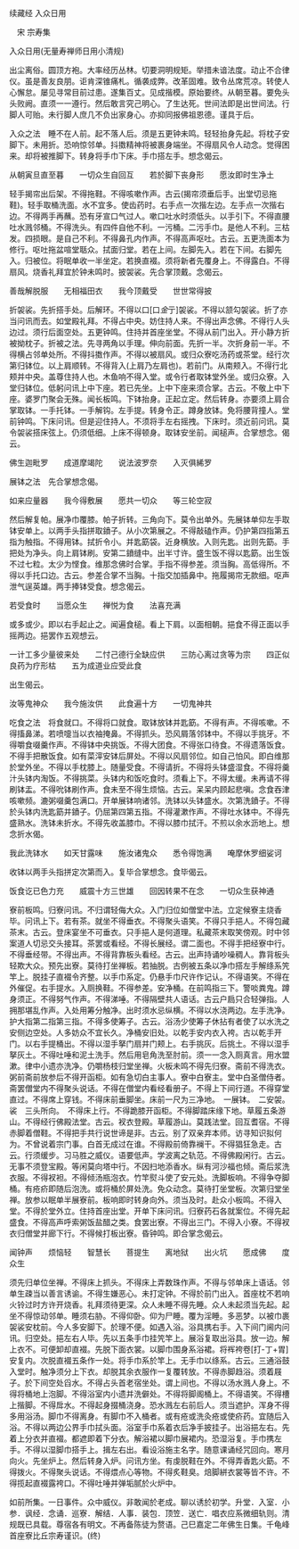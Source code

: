 续藏经   入众日用  

　宋 宗寿集  

入众日用(无量寿禅师日用小清规)  

出尘离俗。圆顶方袍。大率经历丛林。切要洞明规矩。举措未谙法度。动止不合律仪。虽是善友良朋。讵肯深锥痛札。循袭成弊。改革固难。致令丛席荒凉。转使人心懈怠。屡见寻常目前过患。遂集百丈。见成揩模。原始要终。从朝至暮。要免头头败阙。直须一一遵行。然后敢言究己明心。了生达死。世间法即是出世间法。行脚人可贻。未行脚人庶几不负出家身心。亦抑同报佛祖恩德。谨具于后。  

入众之法　睡不在人前。起不落人后。须是五更钟未鸣。轻轻抬身先起。将枕子安脚下。未用折。恐响惊邻单。抖擞精神将被裹身端坐。不得扇风令人动念。觉得困来。却将被推脚下。转身将手巾下床。手巾搭左手。想念偈云。  

从朝寅旦直至暮　　一切众生自回互　　若於脚下丧身形　　愿汝即时生净土  

轻手揭帘出后架。不得拖鞋。不得咳嗽作声。古云(揭帘须垂后手。出堂切忌拖鞋)。轻手取桶洗面。水不宜多。使齿药时。右手点一次揩左边。左手点一次揩右边。不得两手再蘸。恐有牙宣口气过人。嗽口吐水时须低头。以手引下。不得直腰吐水溅邻桶。不得洗头。有四件自他不利。一污桶。二污手巾。是他人不利。三枯发。四损眼。是自己不利。不得鼻孔内作声。不得高声呕吐。古云。五更洗面本为修行。呕吐拖盆喧堂聒众。拭面归堂。若在上间。左脚先入。若在下间。右脚先入。归被位。将眠单收一半坐定。若换直裰。须将新者先覆身上。不得露白。不得扇风。烧香礼拜宜於钟未鸣时。披袈裟。先合掌顶戴。念偈云。  

善哉解脱服　　无相福田衣　　我今顶戴受　　世世常得披  

折袈裟。先折搭手处。后解环。不得以口[口*金*亍]袈裟。不得以颔勾袈裟。折了亦当问讯而去。如堂殿礼拜。不得占中央。妨住持人来。不得出声念佛。不得行人头边过。须行后面空处。五更钟鸣。住持并首座坐堂。不得从前门出入。开小静方折被拗枕子。折被之法。先寻两角以手理。伸向前面。先折一半。次折身前一半。不得横占邻单处所。不得抖擞作声。不得以被扇风。或归众寮吃汤药或茶堂。经行次第归钵位。以上肩顺转。不得背入(上肩乃左肩也)。若前门。从南颊入。不得行北颊并中央。盖尊住持人也。木鱼响不得入堂。或令行者取钵堂外坐。或归众寮。入堂归钵位。低躬问讯上中下座。若已先坐。上中下座来须合掌。古云。不敬上中下座。婆罗门聚会无殊。闻长板鸣。下钵抬身。正起立定。然后转身。亦要须上肩合掌取钵。一手托钵。一手解钩。左手提。转身令正。蹲身放钵。免将腰背撞人。堂前钟鸣。下床问讯。但是迎住持人。不须将手左右摇拽。下床时。须近前问讯。莫令袈裟搭床弦上。仍须低细。上床不得顿身。取钵安坐前。闻槌声。合掌想念。偈云。  

佛生迦毗罗　　成道摩竭陀　　说法波罗奈　　入灭俱絺罗  

展钵之法　先合掌想念偈。  

如来应量器　　我今得敷展　　愿共一切众　　等三轮空寂  

然后解复帕。展净巾覆膝。帕子折转。三角向下。莫令出单外。先展钵单仰左手取钵安单上。以两手头指拼取鐼子。从小次第展之。不得敲磕作声。仍护第四指第五指为触指。不得用钵。拭折令小。并匙筯袋。近身横放。入则先匙。出则先筯。手把处为净头。向上肩钵刷。安第二鐼缝中。出半寸许。盛生饭不得以匙筯。出生饭不过七粒。太少为悭食。维那念佛时合掌。手指不得参差。须当胸。高低得所。不得以手托口边。古云。参差合掌不当胸。十指交加插鼻中。拖履揭帘无款细。呕声泄气逞英雄。两手捧钵受食。想念偈云。  

若受食时　　当愿众生　　禅悦为食　　法喜充满  

或多或少。即以右手起止之。闻遍食槌。看上下肩。以面相朝。挹食不得正面以手摇两边。挹罢作五观想云。  

一计工多少量彼来处　　二忖己德行全缺应供　　三防心离过贪等为宗　　四正似良药为疗形枯　　五为成道业应受此食  

出生偈云。  

汝等鬼神众　　我今施汝供　　此食遍十方　　一切鬼神共  

吃食之法　将食就口。不得将口就食。取钵放钵并匙筯。不得有声。不得咳嗽。不得搐鼻涕。若喷嚏当以衣袖掩鼻。不得抓头。恐风屑落邻钵中。不得以手挑牙。不得嚼食啜羹作声。不得钵中央挑饭。不得大团食。不得张口待食。不得遗落饭食。不得手把散饭食。如有菜滓安钵后屏处。不得以风扇邻位。如自己怕风。即白维那於堂外坐。不得以手枕膝上。随量受食。不得请折。不得将头钵盛湿食。不得将羹汁头钵内淘饭。不得挑菜。头钵内和饭吃食时。须看上下。不得太缓。未再请不得刷钵盂。不得吮钵刷作声。食未至不得生烦恼。古云。呆呆内顾起悲嗔。念食吞津咳嗽频。漉粥啜羹包满口。开单展钵响诸邻。洗钵以头钵盛水。次第洗鐼子。不得於头钵内洗匙筯并鐼子。仍屈第四第五指。不得灌漱作声。不得吐水钵中。不得先盛熟水。洗钵未折水。不得先收盖膝巾。不得以膝巾拭汗。不煎以余水沥地上。想念折水偈。  

我此洗钵水　　如天甘露味　　施汝诸鬼众　　悉令得饱满　　唵摩休罗细娑诃  

收钵以两手头指拼定次第而入。复毕合掌想念。食毕偈云。  

饭食讫已色力充　　威震十方三世雄　　回因转果不在念　　一切众生获神通  

寮前板鸣。归寮问讯。不归谓轻侮大众。入门归位如僧堂中法。立定候寮主烧香毕。问讯上下。若有茶。就坐不得垂衣。不得聚头语笑。不得只手挹人。不得包藏茶末。古云。登床宴坐不可垂衣。只手挹人是何道理。私藏茶末取笑傍观。时中邻案道人切忌交头接耳。茶罢或看经。不得长展经。谓二面也。不得手把经寮中行。不得垂经带。不得出声。不得背靠板头看经。古云。出声持诵吵噪稠人。靠背板头轻欺大众。预先出寮。莫待打坐禅板。若抽脱。古例被五条以净巾搭左手解绦系笐竿上。脱挂子直裰令齐整。以手巾系定。仍悬手巾尺许作记认。不得语笑。不得在外催促。右手提水。入厕换鞋。不得参差。安净桶。在前鸣指三下。警啖粪鬼。蹲身须正。不得努气作声。不得涕唾。不得隔壁共人语话。古云户扃只合轻弹指。人拥那堪乱作声。入处用筹分触净。出时须水忌纵横。不得以水浇两边。左手洗净。护大指第二指第三指。不得多使筹子。古云。浴汤少使筹子休拈有者使了以水洗之安侧边空处。人多妨众不宜长久。净桶安旧处。以乾手安内衣入袴。古以乾手开门。以右手提桶出。不得以湿手拏门扇并门颊上。右手挑灰。后挑土。不得以湿手拏灰土。不得吐唾和泥土洗手。然后用皂角洗至肘前。须一一念入厕真言。用水盟漱。律中小遗亦洗净。仍嚼杨枝归堂坐禅。火板未鸣不得先归寮。斋前不得洗衣。粥前斋前放参后不得开函柜。如有急切白主事人。寮中白寮主。堂中白圣僧侍者。斋罢僧堂内不得聚头说话。不得在僧堂内看经看册子。不得上下间行道。不得穿堂直过。不得席上穿钱。不得床前垂脚坐。床前一尺为三净地。　一展钵。　二安袈。裟　三头所向。　不得床上行。不得跪膝开函柜。不得脚踏床缘下地。草履五条游山。不得经行佛殿法堂。古云。衩衣登殿。草履游山。莫践法堂。回互耆宿。不得赤脚着僧鞋。不得把手共行说世谛是非。古云。别了双亲弃本师。访寻知识拟何为。不曾说着宗门事。白首无成过在谁。不得殿前倚靠襕干。不得猖狂急走。古云。行须缓步。习马胜之威仪。语要低声。学波离之轨范。不得佛殿闲行。古云。无事不须登宝殿。等闲莫向塔中行。不因扫地添香水。纵有河沙福也倾。斋后浆洗衣服。不得衩袒。不得倾汤瓶泡衣。竹竿熨斗使了安元处。洗脚板响。不得争夺脚桶。有疮疥即随后泡洗。或将桶於屏处洗。免众动念。莫待打坐堂板。次第归堂坐禅。放参以眠单半展寮前。板响即时转身向外。须当及时。赴众小板鸣。不得入堂。不得於堂外立。住持首座出堂。开单下床问讯。归寮药石各就案位。不得先起盛食。不得高声呼索粥饭盐醋之类。食罢出寮。不得出三门。不得入小寮。不得衩衣归僧堂并廊下行。不得候打板出寮。昏钟鸣。即合掌念偈云。  

闻钟声　　烦恼轻　　智慧长　　菩提生　　离地狱　　出火坑　　愿成佛　　度众生  

须先归单位坐禅。不得床上抓头。不得床上弄数珠作声。不得与邻单床上语话。邻单生疎当以善言诱谕。不得生嫌恶心。未打定钟。不得於前门出入。首座枕不若响火铃过时方许开烧香。礼拜须待更深。众人未睡不得先睡。众人未起须当先起。起坐不得惊动邻单。睡须右胁。不得仰卧。仰为尸睡。覆为淫睡。多恶梦。以被巾裹袈裟安枕前。今人多安脚下。於理不便。如遇入浴。浴具携右手。入下间门阃内问讯。归空处。挹左右人毕。先以五条手巾挂笐竿上。展浴复取出浴具。放一边。解上衣不。可便卸却直裰。先脱下面衣裳。以脚巾围身系浴裙。将裈袴卷[打-丁+胃]安复内。次脱直裰五条作一处。将手巾系於竿上。无手巾以绦系。古云。三通浴鼓入堂时。触净须分上下衣。却脱其余衣服作一复覆转放。不得赤脚趋浴。须着屐子。於下间空处舀水。不得占头首老宿坐处。谓上间也。不得以汤水溅人身上。不得将桶地上泡脚。不得浴室内小遗并洗僻处。不得将脚阁桶上。不得语笑。不得槽上揩脚。不得戽水。不得起身掇桶浇身。恐水溅左右前后人。须当遮护。浑身不得多用浴汤。脚巾不得离身。有脚巾不入桶者。或有疮或洗灸疮或使疥药。宜随后入浴。不得以两边公界手巾拭头面。浴室手巾系着衣后净手披挂子。出浴挹左右。先着上分衣并直裰。都遮即着下分衣。解浴裙以脚巾展裙内。恐湿浴复。手巾携左手。不得以湿脚巾搭手上。揖左右出。看设浴施主名字。随意课诵经咒回向。寒月向火。先坐炉上。然后转身入炉。问讯方坐。有虔脱鞋在外。不得弄香匙火筯。不得拨火。不得聚头说话。不得煨点心等物。不得炙鞋臭。焙脚絣衣裳等皆不许。不得揽起直裰露袴口。不得吐唾并弹垢腻於火炉中。  

如前所集。一日事件。众中威仪。非敢闻於老成。聊以诱於初学。升堂．入室．小参．讽经．念诵．巡寮．解结．人事．装包．顶笠．送亡．唱衣应系微细轨则。清规既已具载。尊宿各有明文。不再备陈徒为赘语。己巳嘉定二年佛生日集。千龟峰首座寮比丘宗寿谨识。(终)  
